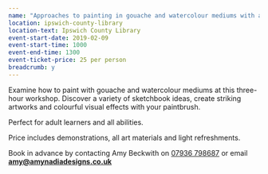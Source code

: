 ```yaml
---
name: "Approaches to painting in gouache and watercolour mediums with artist Amy Beckwith"
location: ipswich-county-library
location-text: Ipswich County Library
event-start-date: 2019-02-09
event-start-time: 1000
event-end-time: 1300
event-ticket-price: 25 per person
breadcrumb: y
---
```


Examine how to paint with gouache and watercolour mediums at this three-hour workshop. Discover a variety of sketchbook ideas, create striking artworks and colourful visual effects with your paintbrush.

Perfect for adult learners and all abilities.

Price includes demonstrations, all art materials and light refreshments.

Book in advance by contacting Amy Beckwith on [07936 798687](tel:07936798687) or email **amy@amynadiadesigns.co.uk**
